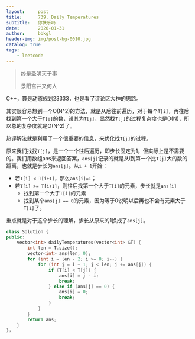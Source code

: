 ```yaml
---
layout:     post
title:      739. Daily Temperatures
subtitle:   你快乐吗
date:       2020-01-31
author:     bbkgl
header-img: img/post-bg-0010.jpg
catalog: true
tags:
    - leetcode
---
```


>终是圣明天子事
>
>景阳宫井又何人

C++，算是动态规划23333，也是看了评论区大神的思路。

其实很容易想到一个O(N\^2)的方法，就是从后往前遍历，对于每个`T[i]`，再往后找到第一个大于`T[i]`的数，设其为`T[j]`，显然找`T[j]`的过程复杂度也是O(N)，所以总的复杂度就是O(N\^2)了。

热评解法就是利用了一个很重要的信息，来优化找`T[j]`的过程。

原来我们找找`T[j]`，是一个一个往后遍历，即步长固定为1，但实际上是不需要的。我们用数组ans来返回答案，`ans[j]`记录的就是从i到第一个比`T[j]`大的数的距离，也就是步长为`ans[j]`。从`i + 1`开始：

- 若`T[i] < T[i+1]`，那么`ans[i]=1`；
- 若`T[i] >= T[i+1]`，则往后找第一个大于`T[i]`的元素，步长就是`ans[i]`
  - 找到第一个大于`T[i]`的元素
  - 找到某个`ans[j] == 0`的元素，因为等于0说明以后再也不会有元素大于`T[i]`了。

重点就是对于这个步长的理解，步长从原来的1换成了`ans[j]`。

```cpp
class Solution {
public:
    vector<int> dailyTemperatures(vector<int> &T) {
        int len = T.size();
        vector<int> ans(len, 0);
        for (int i = len - 2; i >= 0; i--) {
            for (int j = i + 1; j < len; j += ans[j]) {
                if (T[i] < T[j]) {
                    ans[i] = j - i;
                    break;
                } else if (ans[j] == 0) {
                    ans[i] = 0;
                    break;
                }
            }
        }
        return ans;
    }
};
```

